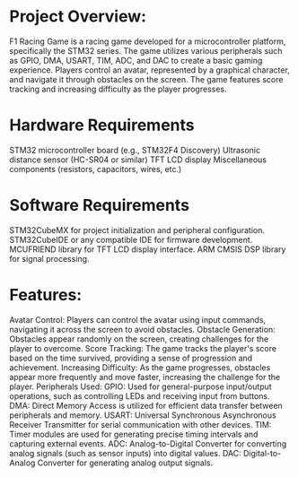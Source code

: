 # Project Overview:
F1 Racing Game is a racing game developed for a microcontroller platform, specifically the STM32 series. The game utilizes various peripherals such as GPIO, DMA, USART, TIM, ADC, and DAC to create a basic gaming experience. Players control an avatar, represented by a graphical character, and navigate it through obstacles on the screen. The game features score tracking and increasing difficulty as the player progresses.

# Hardware Requirements
STM32 microcontroller board (e.g., STM32F4 Discovery)
Ultrasonic distance sensor (HC-SR04 or similar)
TFT LCD display
Miscellaneous components (resistors, capacitors, wires, etc.)

# Software Requirements
STM32CubeMX for project initialization and peripheral configuration.
STM32CubeIDE or any compatible IDE for firmware development.
MCUFRIEND library for TFT LCD display interface.
ARM CMSIS DSP library for signal processing.

# Features:
Avatar Control: Players can control the avatar using input commands, navigating it across the screen to avoid obstacles.
Obstacle Generation: Obstacles appear randomly on the screen, creating challenges for the player to overcome.
Score Tracking: The game tracks the player's score based on the time survived, providing a sense of progression and achievement.
Increasing Difficulty: As the game progresses, obstacles appear more frequently and move faster, increasing the challenge for the player.
Peripherals Used:
GPIO: Used for general-purpose input/output operations, such as controlling LEDs and receiving input from buttons.
DMA: Direct Memory Access is utilized for efficient data transfer between peripherals and memory.
USART: Universal Synchronous Asynchronous Receiver Transmitter for serial communication with other devices.
TIM: Timer modules are used for generating precise timing intervals and capturing external events.
ADC: Analog-to-Digital Converter for converting analog signals (such as sensor inputs) into digital values.
DAC: Digital-to-Analog Converter for generating analog output signals.
